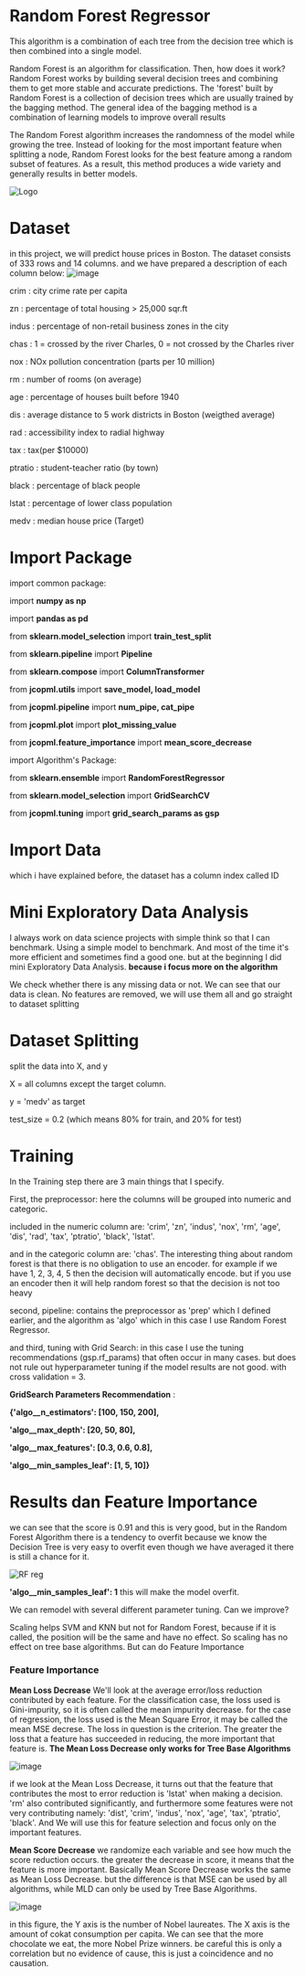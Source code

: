 # Random Forest Regressor
This algorithm is a combination of each tree from the decision tree which is then combined into a single model.

Random Forest is an algorithm for classification. Then, how does it work? Random Forest works by building several decision trees and combining them to get more stable and accurate predictions. The 'forest' built by Random Forest is a collection of decision trees which are usually trained by the bagging method. The general idea of ​​the bagging method is a combination of learning models to improve overall results

The Random Forest algorithm increases the randomness of the model while growing the tree. Instead of looking for the most important feature when splitting a node, Random Forest looks for the best feature among a random subset of features. As a result, this method produces a wide variety and generally results in better models.

![Logo](https://cdn.analyticsvidhya.com/wp-content/uploads/2020/02/rfc_vs_dt1.png)

# Dataset

in this project, we will predict house prices in Boston. The dataset consists of 333 rows and 14 columns.
and we have prepared a description of each column below:
![image](https://user-images.githubusercontent.com/86812576/166703666-67695e69-2f06-4563-95fe-7f63e32b4a5b.png)

crim    : city ​​crime rate per capita

zn      : percentage of total housing > 25,000 sqr.ft

indus   : percentage of non-retail business zones in the city

chas    : 1 = crossed by the river Charles, 0 = not crossed by the Charles river

nox     : NOx pollution concentration (parts per 10 million)

rm      : number of rooms (on average)

age     : percentage of houses built before 1940

dis     : average distance to 5 work districts in Boston (weigthed average)

rad     : accessibility index to radial highway

tax     : tax(per $10000)

ptratio : student-teacher ratio (by town)

black   : percentage of black people

lstat   : percentage of lower class population

medv    : median house price (Target)




# Import Package
import common package:

import **numpy as np**

import **pandas as pd**


from **sklearn.model_selection** import **train_test_split**

from **sklearn.pipeline** import **Pipeline**

from **sklearn.compose** import **ColumnTransformer**


from **jcopml.utils** import **save_model, load_model**

from **jcopml.pipeline** import **num_pipe, cat_pipe**

from **jcopml.plot** import **plot_missing_value**

from **jcopml.feature_importance** import **mean_score_decrease**

import Algorithm's Package:

from **sklearn.ensemble** import **RandomForestRegressor**

from **sklearn.model_selection** import **GridSearchCV**

from **jcopml.tuning** import **grid_search_params as gsp**

# Import Data

which i have explained before, the dataset has a column index called ID

# Mini Exploratory Data Analysis
I always work on data science projects with simple think so that I can benchmark. Using a simple model to benchmark. And most of the time it's more efficient and sometimes find a good one. but at the beginning I did mini Exploratory Data Analysis. **because i focus more on the algorithm**

We check whether there is any missing data or not. We can see that our data is clean. No features are removed, we will use them all and go straight to dataset splitting

# Dataset Splitting
split the data into X, and y

X = all columns except the target column.

y = 'medv' as target

test_size = 0.2 (which means 80% for train, and 20% for test)

# Training
In the Training step there are 3 main things that I specify.

First, the preprocessor: here the columns will be grouped into numeric and categoric.

included in the numeric column are: 'crim', 'zn', 'indus', 'nox', 'rm', 'age', 'dis', 'rad', 'tax',
                             'ptratio', 'black', 'lstat'.

and in the categoric column are: 'chas'. The interesting thing about random forest is that there is no obligation to use an encoder. for example if we have 1, 2, 3, 4, 5 then the decision will automatically encode. but if you use an encoder then it will help random forest so that the decision is not too heavy

second, pipeline: contains the preprocessor as 'prep' which I defined earlier, and the algorithm as 'algo' which in this case I use Random Forest Regressor.

and third, tuning with Grid Search: in this case I use the tuning recommendations (gsp.rf_params) that often occur in many cases. but does not rule out hyperparameter tuning if the model results are not good. with cross validation = 3.

**GridSearch Parameters Recommendation** :

**{'algo__n_estimators': [100, 150, 200],**

 **'algo__max_depth': [20, 50, 80],**
 
 **'algo__max_features': [0.3, 0.6, 0.8],**
 
 **'algo__min_samples_leaf': [1, 5, 10]}**
 

# Results dan Feature Importance
we can see that the score is 0.91 and this is very good, but in the Random Forest Algorithm there is a tendency to overfit because we know the Decision Tree is very easy to overfit even though we have averaged it there is still a chance for it.

![RF reg](https://user-images.githubusercontent.com/86812576/166943533-5df75fe8-1fcf-4044-80ab-294061e6165b.png)

**'algo__min_samples_leaf': 1** this will make the model overfit.

We can remodel with several different parameter tuning. Can we improve?

Scaling helps SVM and KNN but not for Random Forest, because if it is called, the position will be the same and have no effect. So scaling has no effect on tree base algorithms. But can do Feature Importance

### Feature Importance
**Mean Loss Decrease**
We'll look at the average error/loss reduction contributed by each feature. For the classification case, the loss used is Gini-impurity, so it is often called the mean impurity decrease. for the case of regression, the loss used is the Mean Square Error, it may be called the mean MSE decrese. The loss in question is the criterion. The greater the loss that a feature has succeeded in reducing, the more important that feature is. **The Mean Loss Decrease only works for Tree Base Algorithms**

![image](https://user-images.githubusercontent.com/86812576/166947310-24844cdc-5631-4d29-9b6d-bb3660ebabeb.png)

if we look at the Mean Loss Decrease, it turns out that the feature that contributes the most to error reduction is 'lstat' when making a decision. 'rm' also contributed significantly, and furthermore some features were not very contributing namely: 'dist', 'crim', 'indus', 'nox', 'age', 'tax', 'ptratio', 'black'.
And We will use this for feature selection and focus only on the important features.

**Mean Score Decrease**
we randomize each variable and see how much the score reduction occurs. the greater the decrease in score, it means that the feature is more important. Basically Mean Score Decrease works the same as Mean Loss Decrease. but the difference is that MSE can be used by all algorithms, while MLD can only be used by Tree Base Algorithms.

![image](https://user-images.githubusercontent.com/86812576/166953921-040dbc14-1a23-4233-8517-135ea2de078b.png)

in this figure, the Y axis is the number of Nobel laureates. The X axis is the amount of cokat consumption per capita. We can see that the more chocolate we eat, the more Nobel Prize winners. be careful this is only a correlation but no evidence of cause, this is just a coincidence and no causation.
